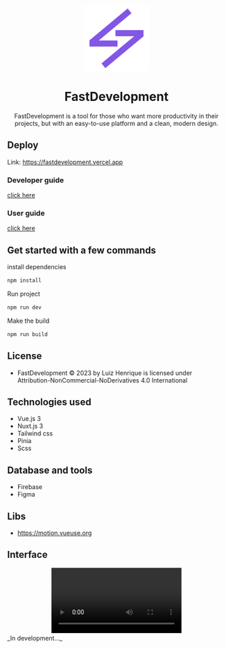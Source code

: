 <div align="center">
  <img src="./assets/logo-fastdevelopment.png" width="150">
</div>

<h1 align="center">FastDevelopment</h1>

<p align="center">FastDevelopment is a tool for those who want more productivity in their projects, but with an easy-to-use platform and a clean, modern design.</p>

## Deploy

Link: https://fastdevelopment.vercel.app

### Developer guide

[click here](https://github.com/Luizboaventura1/fastdevelopment/tree/main/docs/developer-guide)

### User guide

[click here](https://github.com/Luizboaventura1/fastdevelopment/tree/main/docs/user-guide)

## Get started with a few commands

install dependencies

```bash
npm install
```

Run project

```bash
npm run dev
```

Make the build

```bash
npm run build
```

## License

- FastDevelopment © 2023 by Luiz Henrique is licensed under Attribution-NonCommercial-NoDerivatives 4.0 International

## Technologies used

- Vue.js 3
- Nuxt.js 3
- Tailwind css
- Pinia
- Scss

## Database and tools

- Firebase
- Figma

## Libs

- https://motion.vueuse.org

## Interface

<div align="center">
  <video>
    <source src="https://media2.giphy.com/media/v1.Y2lkPTc5MGI3NjEx…9naWZfYnlfaWQmY3Q9Zw/mGO1hoEvogACWwaXVB/giphy.gif" type="video/mp4">
  </video>
</div>
_In development..._
